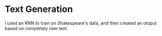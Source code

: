 # Text Generation

I used an RNN to train on Shakespeare's data, and then created an otuput based on completely new text.
